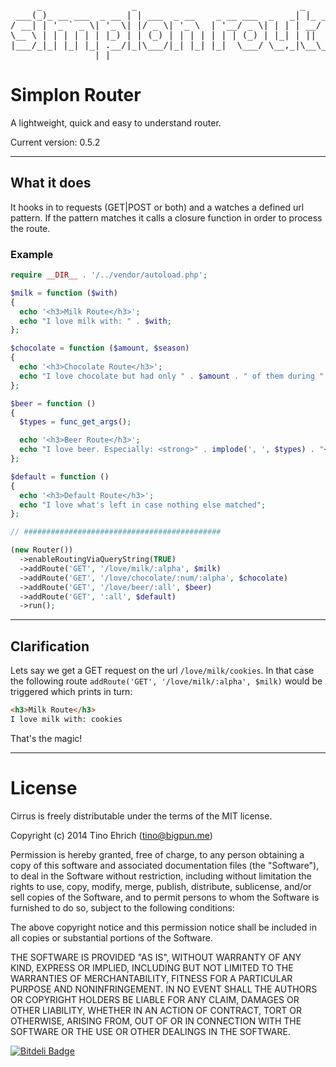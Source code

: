 <pre>
     _                 _                               _
 ___(_)_ __ ___  _ __ | | ___  _ __    _ __ ___  _   _| |_ ___ _ __
/ __| | '_ ` _ \| '_ \| |/ _ \| '_ \  | '__/ _ \| | | | __/ _ \ '__|
\__ \ | | | | | | |_) | | (_) | | | | | | | (_) | |_| | ||  __/ |
|___/_|_| |_| |_| .__/|_|\___/|_| |_| |_|  \___/ \__,_|\__\___|_|
                |_|
</pre>

# Simplon Router

A lightweight, quick and easy to understand router.

Current version: 0.5.2

-------------------------------------------------

## What it does

It hooks in to requests (GET|POST or both) and a watches a defined url pattern.
If the pattern matches it calls a closure function in order to process the route.

### Example

```php
require __DIR__ . '/../vendor/autoload.php';

$milk = function ($with)
{
  echo '<h3>Milk Route</h3>';
  echo "I love milk with: " . $with;
};

$chocolate = function ($amount, $season)
{
  echo '<h3>Chocolate Route</h3>';
  echo "I love chocolate but had only " . $amount . " of them during " . $season;
};

$beer = function ()
{
  $types = func_get_args();

  echo '<h3>Beer Route</h3>';
  echo "I love beer. Especially: <strong>" . implode(', ', $types) . "</strong>";
};

$default = function ()
{
  echo '<h3>Default Route</h3>';
  echo "I love what's left in case nothing else matched";
};

// ############################################

(new Router())
  ->enableRoutingViaQueryString(TRUE)
  ->addRoute('GET', '/love/milk/:alpha', $milk)
  ->addRoute('GET', '/love/chocolate/:num/:alpha', $chocolate)
  ->addRoute('GET', '/love/beer/:all', $beer)
  ->addRoute('GET', ':all', $default)
  ->run();
```

-------------------------------------------------

## Clarification

Lets say we get a GET request on the url ```/love/milk/cookies```. In that case the following route
```addRoute('GET', '/love/milk/:alpha', $milk)``` would be triggered which prints in turn:

```html
<h3>Milk Route</h3>
I love milk with: cookies
```

That's the magic!

-------------------------------------------------

# License

Cirrus is freely distributable under the terms of the MIT license.

Copyright (c) 2014 Tino Ehrich ([tino@bigpun.me](mailto:tino@bigpun.me))

Permission is hereby granted, free of charge, to any person obtaining a copy of this software and associated documentation files (the "Software"), to deal in the Software without restriction, including without limitation the rights to use, copy, modify, merge, publish, distribute, sublicense, and/or sell copies of the Software, and to permit persons to whom the Software is furnished to do so, subject to the following conditions:

The above copyright notice and this permission notice shall be included in all copies or substantial portions of the Software.

THE SOFTWARE IS PROVIDED "AS IS", WITHOUT WARRANTY OF ANY KIND, EXPRESS OR IMPLIED, INCLUDING BUT NOT LIMITED TO THE WARRANTIES OF MERCHANTABILITY, FITNESS FOR A PARTICULAR PURPOSE AND NONINFRINGEMENT. IN NO EVENT SHALL THE AUTHORS OR COPYRIGHT HOLDERS BE LIABLE FOR ANY CLAIM, DAMAGES OR OTHER LIABILITY, WHETHER IN AN ACTION OF CONTRACT, TORT OR OTHERWISE, ARISING FROM, OUT OF OR IN CONNECTION WITH THE SOFTWARE OR THE USE OR OTHER DEALINGS IN THE SOFTWARE.

[![Bitdeli Badge](https://d2weczhvl823v0.cloudfront.net/fightbulc/simplon_router/trend.png)](https://bitdeli.com/free "Bitdeli Badge")
